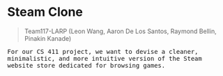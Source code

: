 # Steam Clone

> Team117-LARP (Leon Wang, Aaron De Los Santos, Raymond Bellin, Pinakin Kanade)

<div>
  <samp>
     For our CS 411 project, we want to devise a cleaner, minimalistic, and more intuitive version of the Steam website store dedicated for browsing games.
  </samp>
</div>
